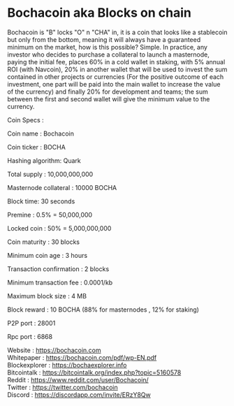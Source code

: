 # Bochacoin aka Blocks on chain
  Bochacoin is "B" locks "O" n "CHA" in, it is a coin that looks like a stablecoin but only from the bottom, meaning it will always have a guaranteed minimum on the market, how is this possible? Simple. In practice, any investor who decides to purchase a collateral to launch a masternode, paying the initial fee, places 60% in a cold wallet in staking, with 5% annual ROI (with Navcoin), 20% in another wallet that will be used to invest the sum contained in other projects or currencies (For the positive outcome of each investment, one part will be paid into the main wallet to increase the value of the currency) and finally 20% for development and teams; the sum between the first and second wallet will give the minimum value to the currency.
  
Coin Specs : 

Coin name : Bochacoin  

Coin ticker : BOCHA

Hashing algorithm: Quark

Total supply : 10,000,000,000

Masternode collateral : 10000 BOCHA

Block time: 30 seconds

Premine : 0.5% = 50,000,000

Locked coin : 50% = 5,000,000,000

Coin maturity : 30 blocks

Minimum coin age : 3 hours

Transaction confirmation : 2 blocks

Minimum transaction fee : 0.0001/kb

Maximum block size : 4 MB

Block reward : 10 BOCHA (88% for masternodes , 12% for staking)

P2P port : 28001

Rpc port : 6868



  Website : https://bochacoin.com  
  Whitepaper : https://bochacoin.com/pdf/wp-EN.pdf  
  Blockexplorer : https://bochaexplorer.info  
  Bitcointalk : https://bitcointalk.org/index.php?topic=5160578  
  Reddit : https://www.reddit.com/user/Bochacoin/  
    Twitter : https://twitter.com/bochacoin    
    Discord : https://discordapp.com/invite/ERzY8Qw
